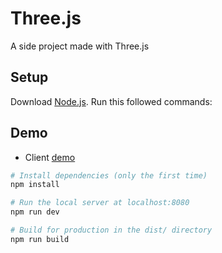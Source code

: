 # Three.js 

A side project made with Three.js

## Setup
Download [Node.js](https://nodejs.org/en/download/).
Run this followed commands:

## Demo

- Client [demo](https://galaxyfun.netlify.app/)


``` bash
# Install dependencies (only the first time)
npm install

# Run the local server at localhost:8080
npm run dev

# Build for production in the dist/ directory
npm run build
```

